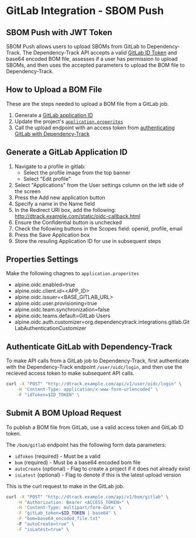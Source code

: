 # GitLab Integration - SBOM Push

## SBOM Push with JWT Token

SBOM Push allows users to upload SBOMs from GitLab to Dependency-Track. The Dependency-Track API accepts a valid [GitLab ID Token](https://docs.gitlab.com/ci/secrets/id_token_authentication/) and base64 encoded BOM file, assesses if a user has permission to upload SBOMs, and then uses the accepted parameters to upload the BOM file to Dependency-Track.

## How to Upload a BOM File

These are the steps needed to upload a BOM file from a GitLab job.

1. Generate a [GitLab application ID](#generate-a-gitlab-application-id)
2. Update the project's [`application.properites`](properties-settings)
3. Call the upload endpoint with an access token from [authenticating GitLab with Dependency-Track](authenticate-gitLab-with-dependency-track)

## Generate a GitLab Application ID

1. Navigate to a profile in gitlab:
    * Select the profile image from the top banner
    * Select "Edit profile"
2. Select "Applications" from the User settings column on the left side of the screen
3. Press the Add new application button
4. Specify a name in the Name field
5. In the Redirect URI box, add the following: <http://dtrack.example.com/static/oidc-callback.html>
6. Ensure the Confidential button is unchecked
7. Check the following buttons in the Scopes field: openid, profile, email
8. Press the Save Application box
9. Store the resuling Application ID for use in subsequent steps

## Properties Settings

Make the following chagnes to `application.properites`

* alpine.oidc.enabled=true
* alpine.oidc.client.id=<APP_ID>
* alpine.oidc.issuer=<BASE_GITLAB_URL>
* alpine.oidc.user.provisioning=true
* alpine.oidc.team.synchronization=false
* alpine.oidc.teams.default=GitLab Users
* alpine.oidc.auth.customizer=org.dependencytrack.integrations.gitlab.GitLabAuthenticationCustomizer

## Authenticate GitLab with Dependency-Track

To make API calls from a GitLab job to Dependency-Track, first authenticate with the Dependency-Track endpoint `/user/oidc/login`, and then use the recieved access token to make subsequent API calls.

```bash
curl -X "POST" "http://dtrack.example.com/api/v1/user/oidc/login" \
    -H 'Content-Type: application/x-www-form-urlencoded" \
    -F "idToken=$ID_TOKEN" \
```

## Submit A BOM Upload Request

To publish a BOM file from GitLab, use a valid access token and GitLab ID token.

The `/bom/gitlab` endpoint has the following form data parameters:

* `idToken` (required) - Must be a valid
* `bom` (required) - Must be a base64 encoded bom file
* `autoCreate` (optional) - Flag to create a project if it does not already exist
* `isLatest` (optional) - Flag to denote if this is the latest upload version

This is the curl request to make in the GitLab job.

```bash
curl -X "POST" "http://dtrack.example.com/api/v1/bom/gitlab" \
    -H "Authorization: Bearer <ACCESS_TOKEN>" \
    -H 'Content-Type: multipart/form-data' \
    -F "gitLab_token=$ID_TOKEN | base64" \
    -F "bom=base64_encoded_file.txt"
    -F "autoCreate=true" \
    -F "isLatest=true" \
```
